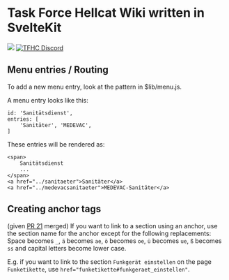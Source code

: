 # Task Force Hellcat Wiki written in SvelteKit

[![](https://img.shields.io/website?down_color=lightgrey&down_message=offline&label=TFHC%20Wiki&up_color=green&up_message=online&url=https%3A%2F%2Fwiki.taskforcehellcat.de%2F)](https://wiki.taskforcehellcat.de)
[![TFHC Discord](https://img.shields.io/discord/629333468299526164?color=green&label=Discord&logo=Discord)](https://discord.taskforcehellcat.de/)

## Menu entries / Routing
To add a new menu entry, look at the pattern in $lib/menu.js.

A menu entry looks like this:
```
id: 'Sanitätsdienst',
entries: [
    'Sanitäter', 'MEDEVAC',
]
```

These entries will be rendered as:
```
<span>
    Sanitätsdienst
    ...
</span>
<a href="../sanitaeter">Sanitäter</a>
<a href="../medevacsanitaeter">MEDEVAC-Sanitäter</a>
```

## Creating anchor tags

(given [PR 21](https://github.com/Venrix/tfhc-wiki/pull/21) merged) If you want to link to a section using an anchor, use the section name for the anchor except for the following replacements:
Space becomes `_`, `ä` becomes `ae`, `ö` becomes `oe`, `ü` becomes `ue`, `ß` becomes `ss` and capital letters become lower case.

E.g. if you want to link to the section `Funkgerät einstellen` on the page `Funketikette`, use `href="funketikette#funkgeraet_einstellen"`.
